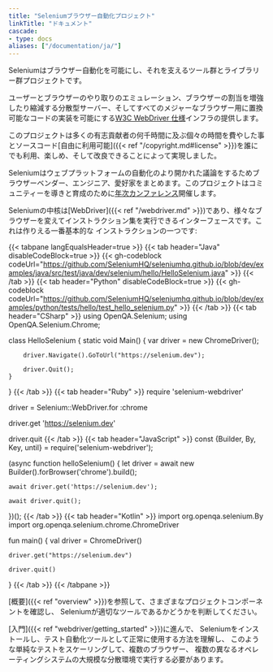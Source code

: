 ```yaml
---
title: "Seleniumブラウザー自動化プロジェクト"
linkTitle: "ドキュメント"
cascade:
- type: docs
aliases: ["/documentation/ja/"]
---
```


Seleniumはブラウザー自動化を可能にし、それを支えるツール群とライブラリー群プロジェクトです。

ユーザーとブラウザーのやり取りのエミュレーション、ブラウザーの割当を増強したり縮減する分散型サーバー、そしてすべてのメジャーなブラウザー用に置換可能なコードの実装を可能にする[W3C WebDriver 仕様](//www.w3.org/TR/webdriver/)インフラの提供します。

このプロジェクトは多くの有志貢献者の何千時間に及ぶ個々の時間を費やした事とソースコード[自由に利用可能]({{< ref "/copyright.md#license" >}})を誰にでも利用、楽しめ、そして改良できることによって実現しました。

Seleniumはウェブプラットフォームの自動化のより開かれた議論をするためブラウザーベンダー、エンジニア、愛好家をまとめます。このプロジェクトはコミュニティーを導きと育成のために[年次カンファレンス](//seleniumconf.com/)開催します。

Seleniumの中核は[WebDriver]({{< ref "/webdriver.md" >}})であり、様々なブラウザーを変えてインストラクション集を実行できるインターフェースです。これは作りえる一番基本的な
インストラクションの一つです:


{{< tabpane langEqualsHeader=true >}}
{{< tab header="Java" disableCodeBlock=true >}}
    {{< gh-codeblock codeUrl="https://github.com/SeleniumHQ/seleniumhq.github.io/blob/dev/examples/java/src/test/java/dev/selenium/hello/HelloSelenium.java" >}}
{{< /tab >}}
{{< tab header="Python" disableCodeBlock=true >}}
    {{< gh-codeblock codeUrl="https://github.com/SeleniumHQ/seleniumhq.github.io/blob/dev/examples/python/tests/hello/test_hello_selenium.py" >}}
{{< /tab >}}
{{< tab header="CSharp" >}}
using OpenQA.Selenium;
using OpenQA.Selenium.Chrome;

class HelloSelenium {
    static void Main() {
        var driver = new ChromeDriver();

        driver.Navigate().GoToUrl("https://selenium.dev");

        driver.Quit();
    }
}
{{< /tab >}}
{{< tab header="Ruby" >}}
require 'selenium-webdriver'

driver = Selenium::WebDriver.for :chrome

driver.get 'https://selenium.dev'

driver.quit
{{< /tab >}}
{{< tab header="JavaScript" >}}
const {Builder, By, Key, until} = require('selenium-webdriver');

(async function helloSelenium() {
    let driver = await new Builder().forBrowser('chrome').build();

    await driver.get('https://selenium.dev');

    await driver.quit();
})();
{{< /tab >}}
{{< tab header="Kotlin" >}}
import org.openqa.selenium.By
import org.openqa.selenium.chrome.ChromeDriver

fun main() {
    val driver = ChromeDriver()

    driver.get("https://selenium.dev")

    driver.quit()
}
{{< /tab >}}
{{< /tabpane >}}



[概要]({{< ref "overview" >}})を参照して、さまざまなプロジェクトコンポーネントを確認し、
Seleniumが適切なツールであるかどうかを判断してください。

[入門]({{< ref "webdriver/getting_started" >}})に進んで、
Seleniumをインストールし、テスト自動化ツールとして正常に使用する方法を理解し、
このような単純なテストをスケーリングして、複数のブラウザー、
複数の異なるオペレーティングシステムの大規模な分散環境で実行する必要があります。



